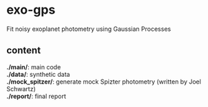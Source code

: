 # exo-gps
Fit noisy exoplanet photometry using Gaussian Processes

## content

**./main/**: main code </br>
**./data/**: synthetic data </br>
**./mock_spitzer/**: generate mock Spizter photometry (written by Joel Schwartz) </br>
**./report/**: final report </br>
